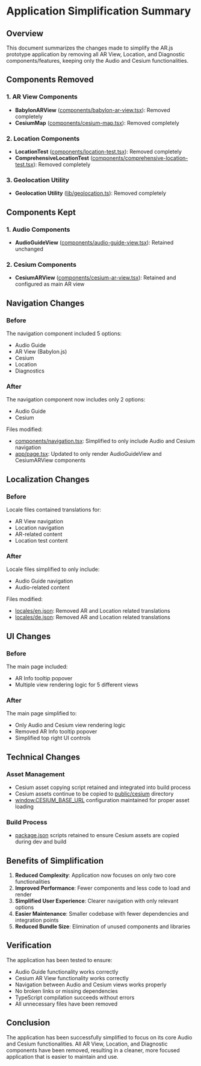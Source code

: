 # Application Simplification Summary

## Overview

This document summarizes the changes made to simplify the AR.js prototype application by removing all AR View, Location, and Diagnostic components/features, keeping only the Audio and Cesium functionalities.

## Components Removed

### 1. AR View Components

- **BabylonARView** ([components/babylon-ar-view.tsx](file:///Users/enisgjini/Desktop/ar-js-prototype/components/babylon-ar-view.tsx)): Removed completely
- **CesiumMap** ([components/cesium-map.tsx](file:///Users/enisgjini/Desktop/ar-js-prototype/components/cesium-map.tsx)): Removed completely

### 2. Location Components

- **LocationTest** ([components/location-test.tsx](file:///Users/enisgjini/Desktop/ar-js-prototype/components/location-test.tsx)): Removed completely
- **ComprehensiveLocationTest** ([components/comprehensive-location-test.tsx](file:///Users/enisgjini/Desktop/ar-js-prototype/components/comprehensive-location-test.tsx)): Removed completely

### 3. Geolocation Utility

- **Geolocation Utility** ([lib/geolocation.ts](file:///Users/enisgjini/Desktop/ar-js-prototype/lib/geolocation.ts)): Removed completely

## Components Kept

### 1. Audio Components

- **AudioGuideView** ([components/audio-guide-view.tsx](file:///Users/enisgjini/Desktop/ar-js-prototype/components/audio-guide-view.tsx)): Retained unchanged

### 2. Cesium Components

- **CesiumARView** ([components/cesium-ar-view.tsx](file:///Users/enisgjini/Desktop/ar-js-prototype/components/cesium-ar-view.tsx)): Retained and configured as main AR view

## Navigation Changes

### Before

The navigation component included 5 options:

- Audio Guide
- AR View (Babylon.js)
- Cesium
- Location
- Diagnostics

### After

The navigation component now includes only 2 options:

- Audio Guide
- Cesium

Files modified:

- [components/navigation.tsx](file:///Users/enisgjini/Desktop/ar-js-prototype/components/navigation.tsx): Simplified to only include Audio and Cesium navigation
- [app/page.tsx](file:///Users/enisgjini/Desktop/ar-js-prototype/app/page.tsx): Updated to only render AudioGuideView and CesiumARView components

## Localization Changes

### Before

Locale files contained translations for:

- AR View navigation
- Location navigation
- AR-related content
- Location test content

### After

Locale files simplified to only include:

- Audio Guide navigation
- Audio-related content

Files modified:

- [locales/en.json](file:///Users/enisgjini/Desktop/ar-js-prototype/locales/en.json): Removed AR and Location related translations
- [locales/de.json](file:///Users/enisgjini/Desktop/ar-js-prototype/locales/de.json): Removed AR and Location related translations

## UI Changes

### Before

The main page included:

- AR Info tooltip popover
- Multiple view rendering logic for 5 different views

### After

The main page simplified to:

- Only Audio and Cesium view rendering logic
- Removed AR Info tooltip popover
- Simplified top right UI controls

## Technical Changes

### Asset Management

- Cesium asset copying script retained and integrated into build process
- Cesium assets continue to be copied to [public/cesium](file:///Users/enisgjini/Desktop/ar-js-prototype/public/cesium/) directory
- [window.CESIUM_BASE_URL](file:///Users/enisgjini/Desktop/ar-js-prototype/components/cesium-ar-view.tsx#L12-L12) configuration maintained for proper asset loading

### Build Process

- [package.json](file:///Users/enisgjini/Desktop/ar-js-prototype/package.json) scripts retained to ensure Cesium assets are copied during dev and build

## Benefits of Simplification

1. **Reduced Complexity**: Application now focuses on only two core functionalities
2. **Improved Performance**: Fewer components and less code to load and render
3. **Simplified User Experience**: Clearer navigation with only relevant options
4. **Easier Maintenance**: Smaller codebase with fewer dependencies and integration points
5. **Reduced Bundle Size**: Elimination of unused components and libraries

## Verification

The application has been tested to ensure:

- Audio Guide functionality works correctly
- Cesium AR View functionality works correctly
- Navigation between Audio and Cesium views works properly
- No broken links or missing dependencies
- TypeScript compilation succeeds without errors
- All unnecessary files have been removed

## Conclusion

The application has been successfully simplified to focus on its core Audio and Cesium functionalities. All AR View, Location, and Diagnostic components have been removed, resulting in a cleaner, more focused application that is easier to maintain and use.
